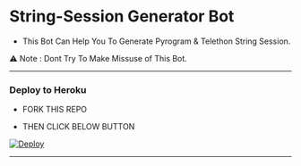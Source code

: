 # String-Session Generator Bot

- This Bot Can Help You To Generate Pyrogram & Telethon String Session.  

⚠️ Note : Dont Try To Make Missuse of This Bot.

------------
<h3> Deploy to Heroku </h3>

- FORK THIS REPO

- THEN CLICK BELOW BUTTON 

[![Deploy](https://www.herokucdn.com/deploy/button.svg)](https://heroku.com/deploy)

------------
